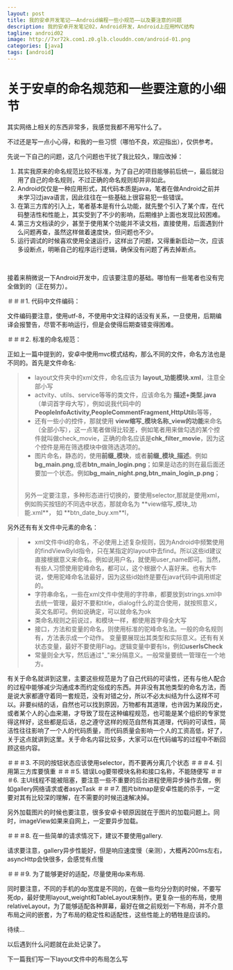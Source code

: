 ```yaml
---
layout: post
title: 我的安卓开发笔记——Android编程一些小规范——以及要注意的问题
description: 我的安卓开发笔记02，Android开发，Android上应用MVC结构
tagline: android02
image: http://7xr72k.com1.z0.glb.clouddn.com/android-01.png
categories: [java]
tags: [android]
---
```


# 关于安卓的命名规范和一些要注意的小细节

其实网络上相关的东西非常多，我感觉我都不用写什么了。

不过还是写一点小心得，和我的一些习惯（哪怕不良，欢迎指出），仅供参考。

先说一下自己的问题，这几个问题也干扰了我比较久，理应改掉：

1. 其实我原来的命名规范比较不标准，为了自己的项目能够前后统一，最后就沿用了自己的命名规则，不过正确的命名规则却并非如此。
2. Android仅仅是一种应用形式，其代码本质是java，笔者在做Android之前并未学习过java语言，因此往往在一些基础上很容易犯一些错误。
3. 在第三方库的引入上，笔者基本是有什么功能，就先整个引入了某个库，在代码整洁性和性能上，其实受到了不少的影响，后期维护上面也发现比较困难。
4. 第三方文档读的少，甚至于使用某个功能并不读文档，直接使用，后面遇到什么问题再查，虽然这样做着速度快，但问题也不少。
5. 运行调试的时候喜欢使用全速运行，这样出了问题，又得重新启动一次，应该多设断点，明晰自己的程序运行逻辑，确保没有问题了再去掉断点。


<br/>

接着来稍微说一下Android开发中，应该要注意的基础。哪怕有一些笔者也没有完全做到的（正在努力）。

＃＃＃1. 代码中文件编码：

文件编码要注意，使用utf-8，不使用中文注释的话没有关系，一旦使用，后期编译会报警告，尽管不影响运行，但是会使得后期查错变得困难。

＃＃＃2. 标准的命名规范：

正如上一篇中提到的，安卓中使用mvc模式结构，那么不同的文件，命名方法也是不同的。首先是文件命名:

>* layout文件夹中的xml文件，命名应该为 **layout_功能模块.xml**，注意全部小写
>* actvity、utils、service等等的类文件，应该命名为 **描述+类型.java**（单词首字母大写），例如说我代码中的**PeopleInfoActivity,PeopleCommentFragment,HttpUtil**s等等，
>* 还有一些小的控件，那就使用 **view缩写_模块名称_view的功能**来命名（全部小写），这一点笔者做得比较差，例如笔者用来做勾选的某个控件就叫做check_movie，正确的命名应该是**chk_filter_movie**，因为这个控件是用在筛选模块中做筛选选项的。
>* 图片命名，静态的，使用**前缀_模块**，或者**前缀_模块_描述**。例如**bg_main.png**,或者**btn_main_login.png**；如果是动态的则在最后面还要加一个状态。例如**bg_main_night.png,btn_main_login_p.png**；
> <br/>
> 另外一定要注意，多种形态进行切换的，要使用selector,那就是使用xml，例如购买按钮的不同选中状态，那就命名为 **view缩写_模块_功能.xml**， 如 **btn_date_buy.xm**l，

另外还有有关文件中元素的命名：

>* xml文件中id的命名，不必使用上述复杂规则，因为Android中频繁使用的findViewById指令，只在某指定的layout中去find。所以这些id建议直接根据意义来命名。例如说用户名，就使用user_name即可。当然，有些人习惯使用驼峰命名，都可以，这个根据个人喜好来。也有大牛说，使用驼峰命名法最好，因为这些id始终是要在java代码中调用绑定的。
>* 字符串命名，一些在xml文件中使用的字符串，都要放到strings.xml中去统一管理，最好不要和title，dialog什么的混合使用，就按照意义，英文名即可。例如说确定，可以就命名为ok
>* 类命名规则之前说过，和模块一样，都使用首字母全大写
>* 接口，方法和变量的命名，则使用标准的驼峰命名法。一般的命名规则有，方法表示成一个动作。
> 变量要展现出其类型和实际意义。还有有关状态变量，最好不要使用Flag。逻辑变量中要有Is，例如**userIsCheck**
>* 常量则全大写，然后通过"_"来分隔意义。一般常量要统一管理在一个地方。

有关于命名就讲到这里，主要这些规范是为了自己代码的可读性，还有与他人配合的过程中能够减少沟通成本而约定俗成的东西。并非没有其他类型的命名方法，而是说大家都遵守着同一套规范，没有对错之分，所以不必太纠结为什么这样不可以。非要纠结的话，自然也可以找到原因，万物都有其道理，也许因为某段历史，或者某个人的心血来潮，才导致了现在这种编程规范，也可能是某个组织的专家觉得这样好，这些都是后话，总之遵守这样的规范自然有其道理，代码的可读性，简洁性往往影响了一个人的代码质量，而代码质量会影响一个人的工资高低，好了，关于这点就讲到这里。关于命名内容比较多，大家可以在代码编写的过程中不断回顾这些内容。

＃＃＃3. 不同的按钮状态应该使用selector，而不要再分离几个状态
＃＃＃4. 引用第三方库要慎重
＃＃＃5. 错误Log要带模块名称和接口名称，不能随便写
＃＃＃6. 主UI线程不能被阻塞，要注意一些不重要的后台进程使用异步操作去做，例如gallery网络请求或者asycTask
＃＃＃7. 图片bitmap是安卓性能的杀手，一定要对其有比较深的理解，在不需要的时候迅速解决掉。

另外加载图片的时候也要注意，很多安卓卡顿原因就在于图片的加载问题上。同时，imageView如果来自网上，一定要异步加载。

＃＃＃8. 在一些简单的请求情况下，建议不要使用gallery.

请求要注意，gallery异步性能好，但是响应速度慢（亲测），大概再200ms左右，asyncHttp会快很多，会感觉有点慢


＃＃＃9. 为了能够更好的适配，尽量使用dp来布局.

同时要注意，不同的手机的dp宽度是不同的，在做一些均分分割的时候，不要写死dp，最好使用layout_weight和TableLayout来制作。更复杂一些的布局，使用relativeLayout，为了能够适配各种屏幕，最好在做之前规划一下布局，并不介意布局之间的嵌套，为了布局的稳定性和适配性，这些性能上的牺牲是应该的。


待续...


以后遇到什么问题就在此处记录了。

下一篇我们写一下layout文件中的布局怎么写